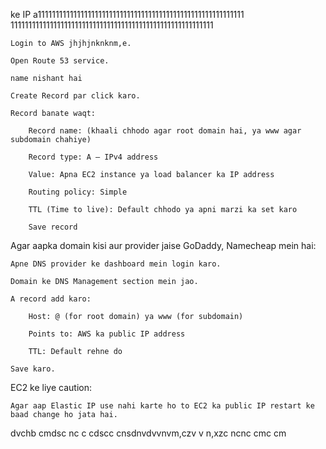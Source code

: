 ke IP a1111111111111111111111111111111111111111111111111111111111
111111111111111111111111111111111111111111111111111111111

    Login to AWS jhjhjnknknm,e.

    Open Route 53 service.

    name nishant hai

    Create Record par click karo.

    Record banate waqt:

        Record name: (khaali chhodo agar root domain hai, ya www agar subdomain chahiye)

        Record type: A – IPv4 address

        Value: Apna EC2 instance ya load balancer ka IP address

        Routing policy: Simple

        TTL (Time to live): Default chhodo ya apni marzi ka set karo

        Save record

Agar aapka domain kisi aur provider jaise GoDaddy, Namecheap mein hai:

    Apne DNS provider ke dashboard mein login karo.

    Domain ke DNS Management section mein jao.

    A record add karo:

        Host: @ (for root domain) ya www (for subdomain)

        Points to: AWS ka public IP address

        TTL: Default rehne do

    Save karo.

EC2 ke liye caution:

    Agar aap Elastic IP use nahi karte ho to EC2 ka public IP restart ke baad change ho jata hai.

    
dvchb cmdsc nc  c cdscc 
cnsdnvdvvnvm,czv v n,xzc
ncnc cmc cm 
